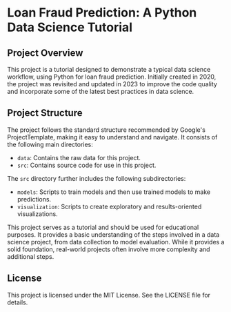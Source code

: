 # Loan Fraud Prediction: A Python Data Science Tutorial

## Project Overview

This project is a tutorial designed to demonstrate a typical data science workflow, using Python for loan fraud prediction. Initially created in 2020, the project was revisited and updated in 2023 to improve the code quality and incorporate some of the latest best practices in data science.

## Project Structure

The project follows the standard structure recommended by Google's ProjectTemplate, making it easy to understand and navigate. It consists of the following main directories:
- `data`: Contains the raw data for this project.
- `src`: Contains source code for use in this project.

The `src` directory further includes the following subdirectories:
- `models`: Scripts to train models and then use trained models to make predictions.
- `visualization`: Scripts to create exploratory and results-oriented visualizations.


This project serves as a tutorial and should be used for educational purposes. It provides a basic understanding of the steps involved in a data science project, from data collection to model evaluation. While it provides a solid foundation, real-world projects often involve more complexity and additional steps.

## License

This project is licensed under the MIT License. See the LICENSE file for details.
